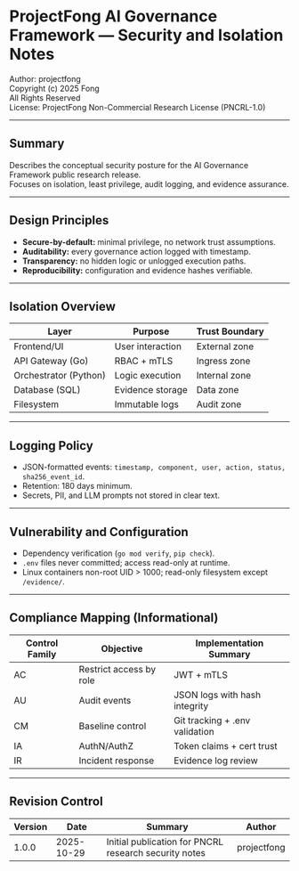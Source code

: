 # ProjectFong AI Governance Framework — Security and Isolation Notes  
Author: projectfong  
Copyright (c) 2025 Fong  
All Rights Reserved  
License: ProjectFong Non-Commercial Research License (PNCRL-1.0)

---

## Summary
Describes the conceptual security posture for the AI Governance Framework public research release.  
Focuses on isolation, least privilege, audit logging, and evidence assurance.

---

## Design Principles
* **Secure-by-default:** minimal privilege, no network trust assumptions.  
* **Auditability:** every governance action logged with timestamp.  
* **Transparency:** no hidden logic or unlogged execution paths.  
* **Reproducibility:** configuration and evidence hashes verifiable.

---

## Isolation Overview
| Layer | Purpose | Trust Boundary |
|-------|----------|----------------|
| Frontend/UI | User interaction | External zone |
| API Gateway (Go) | RBAC + mTLS | Ingress zone |
| Orchestrator (Python) | Logic execution | Internal zone |
| Database (SQL) | Evidence storage | Data zone |
| Filesystem | Immutable logs | Audit zone |

---

## Logging Policy
* JSON-formatted events: `timestamp, component, user, action, status, sha256_event_id`.  
* Retention: 180 days minimum.  
* Secrets, PII, and LLM prompts not stored in clear text.

---

## Vulnerability and Configuration
* Dependency verification (`go mod verify`, `pip check`).  
* `.env` files never committed; access read-only at runtime.  
* Linux containers non-root UID > 1000; read-only filesystem except `/evidence/`.

---

## Compliance Mapping (Informational)
| Control Family | Objective | Implementation Summary |
|----------------|-----------|-------------------------|
| AC | Restrict access by role | JWT + mTLS |
| AU | Audit events | JSON logs with hash integrity |
| CM | Baseline control | Git tracking + .env validation |
| IA | AuthN/AuthZ | Token claims + cert trust |
| IR | Incident response | Evidence log review |

---

## Revision Control
| Version | Date | Summary | Author |
|---------|------|----------|--------|
| 1.0.0 | 2025-10-29 | Initial publication for PNCRL research security notes | projectfong |
